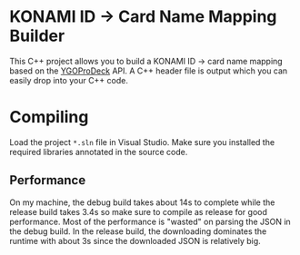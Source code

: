 # KONAMI ID -> Card Name Mapping Builder
This C++ project allows you to build a KONAMI ID -> card name mapping based on the [YGOProDeck](https://ygoprodeck.com/api-guide) API. A C++ header file is output which you can easily drop into your C++ code.

# Compiling
Load the project `*.sln` file in Visual Studio. Make sure you installed the required libraries annotated in the source code.

## Performance
On my machine, the debug build takes about 14s to complete while the release build takes 3.4s so make sure to compile as release for good performance. Most of the performance is "wasted" on parsing the JSON in the debug build. In the release build, the downloading dominates the runtime with about 3s since the downloaded JSON is relatively big.
